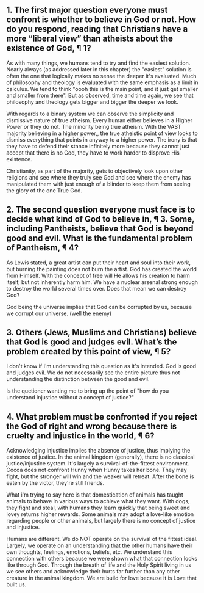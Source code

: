 ## 1. The first major question everyone must confront is whether to believe in God or not. How do you respond, reading that Christians have a more “liberal view” than atheists about the existence of God, ¶ 1?

As with many things, we humans tend to try and find the easiest solution. Nearly always (as addressed later in this chapter) the "easiest" solution is often the one that logically makes no sense the deeper it's evaluated. Much of philosophy and theology is evaluated with the same emphasis as a limit in calculus. We tend to think "oooh this is the main point, and it just get smaller and smaller from there". But as observed,  time and time again, we see that philosophy and theology gets bigger and bigger the deeper we look.

With regards to a binary system we can observe the simplicity and dismissive nature of true atheism. Every human either believes in a Higher Power or they do not. The minority being true atheism. With the VAST majority believing in a higher power,, the true atheistic point of view looks to dismiss everything that points in anyway to a higher power. The irony is that they have to defend their stance infinitely more because they cannot just accept that there is no God, they have to work harder to disprove His existence. 

Christianity, as part of the majority, gets to objectively look upon other religions and see where they truly see God and see where the enemy has manipulated them with just enough of a blinder to keep them from seeing the glory of the one True God.


## 2. The second question everyone must face is to decide what kind of God to believe in, ¶ 3. Some, including Pantheists, believe that God is beyond good and evil. What is the fundamental problem of Pantheism, ¶ 4?

As Lewis stated, a great artist can put their heart and soul into their work, but burning the painting does not burn the artist. God has created the world from Himself. With the concept of free will He allows his creation to harm itself, but not inherently harm him. We have a nuclear arsenal strong enough to destroy the world several times over. Does that mean we can destroy God?

God being the universe implies that God can be corrupted by us, because we corrupt our universe. (well the enemy)


## 3. Others (Jews, Muslims and Christians) believe that God is good and judges evil. What’s the problem created by this point of view, ¶ 5?

I don't know if I'm understanding this question as it's intended. God is good and judges evil. We do not necessarily see the entire picture thus not understanding the distinction between the good and evil. 

Is the quetioner wanting me to bring up the point of "how do you understand injustice without a concept of justice?"


## 4. What problem must be confronted if you reject the God of right and wrong because there is cruelty and injustice in the world, ¶ 6?

Acknowledging injustice implies the absence of justice, thus implying the existence of justice. In the animal kingdom (generally), there is no classical justice/injustice system. It's largely a survival-of-the-fittest environment. Cocoa does not confront Hunny when Hunny takes her bone. They may fight, but the stronger will win and the weaker will retreat. After the bone is eaten by the victor, they're still friends.

What i'm trying to say here is that domestication of animals has taught animals to behave in various ways to achieve what they want. With dogs, they fight and steal, with humans they learn quickly that being sweet and lovey returns higher rewards. Some animals may adopt a love-like emotion regarding people or other animals, but largely there is no concept of justice and injustice. 

Humans are different. We do NOT operate on the survival of the fittest ideal. Largely, we operate on an understanding that the other humans have their own thoughts, feelings, emotions, beliefs, etc. We understand this connection with others because we were shown what that connection looks like through God. Through the breath of life and the Holy Spirit living in us we see others and acknowledge their hurts far further than any other creature in the animal kingdom. We are build for love because it is Love that built us.







